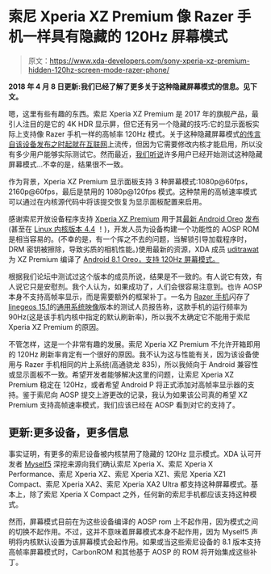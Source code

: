 # 索尼 Xperia XZ Premium 像 Razer 手机一样具有隐藏的 120Hz 屏幕模式

> 原文：<https://www.xda-developers.com/sony-xperia-xz-premium-hidden-120hz-screen-mode-razer-phone/>

**2018 年 4 月 8 日更新:我们已经了解了更多关于这种隐藏屏幕模式的信息。见下文。**

嗯，这里有些有趣的东西。索尼 Xperia XZ Premium 是 2017 年的旗舰产品，最引人注目的是它的 4K HDR 显示屏，但它还有另一个隐藏的技巧:它的显示面板实际上支持像 Razer 手机一样的高帧率 120Hz 模式。关于这种隐藏屏幕模式[的传言自该设备发布之时起就在互联网](https://gazyekichi.com/2017/07/26/%E7%94%BB%E9%9D%A2%E3%81%95%E3%81%8F%E3%81%95%E3%81%8F%EF%BC%81%E3%80%8Cxperia-xz-premium%E3%80%8D%E3%81%AF%E3%80%8C120hz%E3%80%8D%E3%81%AB%E5%AF%BE%E5%BF%9C%E3%81%97%E3%81%A6%E3%81%84%E3%82%8B/)上流传，但因为它需要修改内核才能启用，所以没有多少用户能够实际测试它。然而最近，[我们听说](https://www.reddit.com/r/Android/comments/8a6kkn/this_aosp_81_for_the_xperia_xz_premium_seems_to/)许多用户已经开始测试这种隐藏屏幕模式...不幸的是，结果很不一致。

作为背景，Xperia XZ Premium 显示面板支持 3 种屏幕模式:1080p@60fps，2160p@60fps，最后是禁用的 1080p@120fps 模式。这种禁用的高帧速率模式可以通过在内核源代码中将该提交恢复为显示面板配置来启用。

感谢索尼开放设备程序支持 [Xperia XZ Premium](https://www.xda-developers.com/xperia-xz-premium-open-devices/) 用于其[最新 Android Oreo](https://www.xda-developers.com/sony-android-oreo-open-devices-program/) [发布](https://www.xda-developers.com/android-oreo-sony-xperia-xz-premium/)(甚至在 [Linux 内核版本 4.4](https://www.xda-developers.com/xperia-open-devices-linux-4-4-kernel/) ！)，开发人员为设备构建一个功能性的 AOSP ROM 是相当容易的。(不幸的是，有一个挥之不去的问题，当解锁引导加载程序时，DRM 密钥被擦除，导致劣质的相机性能。)使用最新的资源，XDA 成员 [uditrawat](https://forum.xda-developers.com/member.php?u=8946654) 为 XZ Premium 编译了 [Android 8.1 Oreo，支持 120Hz 屏幕模式。](https://forum.xda-developers.com/xz-premium/how-to/aosp-8-1-t3752708)

根据我们论坛中测试过这个版本的成员所说，结果是不一致的。有人说它有效，有人说它只是安慰剂。我个人认为，如果成功了，人们会很容易注意到。也许 AOSP 本身不支持高帧率显示，而是需要额外的框架补丁。一名为 [Razer 手机](https://www.xda-developers.com/list-android-devices-project-treble-support/)闪存了[linegeos 15.1](https://www.xda-developers.com/lineageos-15-1-resurrection-remix-available-project-treble/)的[通用系统映像](https://www.xda-developers.com/flash-generic-system-image-project-treble-device/)版本的测试人员报告称，这款手机的运行频率为 90Hz(这是该手机内核中指定的默认刷新率)，所以我不太确定它不能用于索尼 Xperia XZ Premium 的原因。

不管怎样，这是一个非常有趣的发展。索尼 Xperia XZ Premium 不允许开箱即用的 120Hz 刷新率肯定有一个很好的原因。我不认为这与性能有关，因为该设备使用与 Razer 手机相同的片上系统(高通骁龙 835)，所以我倾向于 Android 兼容性或显示面板不一致。希望开发者能够解决这里的问题，让索尼 Xperia XZ Premium 稳定在 120Hz，或者希望 Android P 将正式添加对高帧率显示器的支持。鉴于索尼向 AOSP 提交上游更改的记录，我认为如果该公司真的希望 XZ Premium 支持高帧速率模式，我们应该已经在 AOSP 看到对它的支持了。

## 更新:更多设备，更多信息

事实证明，有更多的索尼设备被内核禁用了隐藏的 120Hz 显示模式。XDA 认可开发者 [Myself5](https://forum.xda-developers.com/member.php?u=3816568) 深挖来源向我们确认索尼 Xperia X、索尼 Xperia X Performance、索尼 Xperia XZ、索尼 Xperia XZ1、索尼 Xperia XZ1 Compact、索尼 Xperia XA2、索尼 Xperia XA2 Ultra 都支持这种屏幕模式。基本上，除了索尼 Xperia X Compact 之外，任何新的索尼手机都应该支持这种模式。

然而，屏幕模式目前在为这些设备编译的 AOSP rom 上不起作用，因为模式之间的切换不起作用。不过，这并不意味着屏幕模式本身不起作用，因为 Myself5 声明将内核默认设置为该屏幕模式会起作用。如果或当这些索尼设备的 8.1 版本支持高帧率屏幕模式时，CarbonROM 和其他基于 AOSP 的 ROM 将开始集成这些补丁。